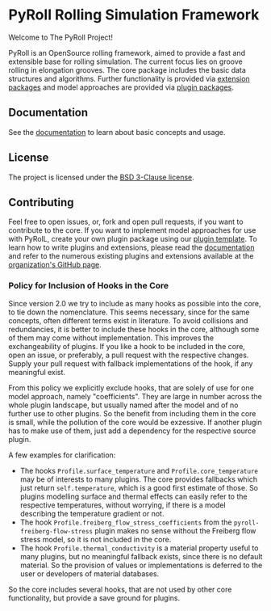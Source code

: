# PyRoll Rolling Simulation Framework

Welcome to The PyRoll Project!

PyRoll is an OpenSource rolling framework, aimed to provide a fast and extensible base for rolling simulation.
The current focus lies on groove rolling in elongation grooves.
The core package includes the basic data structures and algorithms.
Further functionality is provided via [extension packages](https://pyroll.readthedocs.io/en/latest/extensions/index.html) and model approaches are provided via [plugin packages](https://pyroll.readthedocs.io/en/latest/plugins/index.html).

## Documentation

See the [documentation](https://pyroll.readthedocs.io/en/latest) to learn about basic concepts and
usage.

## License

The project is licensed under the [BSD 3-Clause license](LICENSE).

## Contributing

Feel free to open issues, or, fork and open pull requests, if you want to contribute to the core.
If you want to implement model approaches for use with PyRolL, create your own plugin package using our [plugin template](https://github.com/pyroll-project/pyroll-plugin-template).
To learn how to write plugins and extensions, please read the [documentation](https://pyroll.readthedocs.io/en/latest) and refer to the numerous existing plugins and extensions available at the [organization's GitHub page](https://github.com/pyroll-project).

### Policy for Inclusion of Hooks in the Core

Since version 2.0 we try to include as many hooks as possible into the core, to tie down the nomenclature.
This seems necessary, since for the same concepts, often different terms exist in literature.
To avoid collisions and redundancies, it is better to include these hooks in the core, although some of them may come without implementation.
This improves the exchangeability of plugins.
If you like a hook to be included in the core, open an issue, or preferably, a pull request with the respective changes.
Supply your pull request with fallback implementations of the hook, if any meaningful exist.

From this policy we explicitly exclude hooks, that are solely of use for one model approach, namely "coefficients".
They are large in number across the whole plugin landscape, but usually named after the model and of no further use to other plugins.
So the benefit from including them in the core is small, while the pollution of the core would be exzessive.
If another plugin has to make use of them, just add a dependency for the respective source plugin.

A few examples for clarification:

- The hooks `Profile.surface_temperature` and `Profile.core_temperature` may be of interests to many plugins.
  The core provides fallbacks which just return `self.temperature`, which is a good first estimate of those.
  So plugins modelling surface and thermal effects can easily refer to the respective temperatures, without worrying, if there is a model describing the temperature gradient or not.
- The hook `Profile.freiberg_flow_stress_coefficients` from the `pyroll-freiberg-flow-stress` plugin makes no sense without the Freiberg flow stress model, so it is not included in the core.
- The hook `Profile.thermal_conductivity` is a material property useful to many plugins, but no meaningful fallback exists, since there is no default material.
  So the provision of values or implementations is deferred to the user or developers of material databases.

So the core includes several hooks, that are not used by other core functionality, but provide a save ground for plugins.